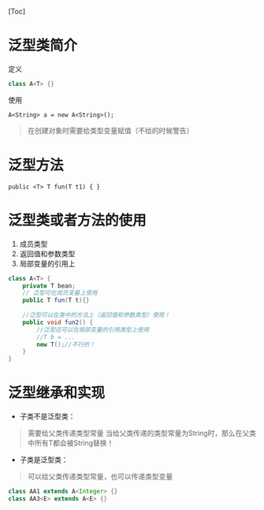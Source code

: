 [Toc]

# 泛型类简介
定义

```java
class A<T> {}
```

使用

```
A<String> a = new A<String>();
```

> 在创建对象时需要给类型变量赋值（不给的时候警告）

# 泛型方法

```
public <T> T fun(T t1) { }
```

# 泛型类或者方法的使用
1. 成员类型
2. 返回值和参数类型
3. 局部变量的引用上
 

```java
class A<T> {
    private T bean;
    // 泛型可在成员变量上使用
    public T fun(T t){}
    
    //泛型可以在类中的方法上（返回值和参数类型）使用！
    public void fun2() {
        //泛型还可以在局部变量的引用类型上使用
        //T b = ...
        new T();//不行的！
    }
}
```


# 泛型继承和实现
 * 子类不是泛型类：
 > 需要给父类传递类型常量
 当给父类传递的类型常量为String时，那么在父类中所有T都会被String替换！

 * 子类是泛型类：
 > 可以给父类传递类型常量，也可以传递类型变量

```java
class AA1 extends A<Integer> {}
class AA3<E> extends A<E> {}
```






